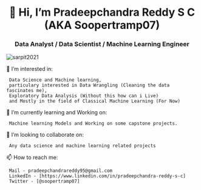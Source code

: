 <h1 align="center">👋 Hi, I’m Pradeepchandra Reddy S C (AKA Soopertramp07)</h1> 
                                      
<h3 align="center">Data Analyst / Data Scientist / Machine Learning Engineer</h3>

<p align="left"> <img src="https://komarev.com/ghpvc/?username=Pradeepchandra&label=Profile%20views&color=0e75b6&style=flat" alt="sarpit2021" /> </p>
                                          

 
 👀 I’m interested in:
 
     Data Science and Machine learning, 
     particulary interested in Data Wrangling (Cleaning the data fascinates me), 
     Exploratory Data Analysis (Without this how can i Live)
     and Mostly in the field of Classical Machine Learning (For Now)
                       
 🌱 I’m currently learning and Working on:
     
     Machine learning Models and Working on some capstone projects.
 
 💞️ I’m looking to collaborate on:
 
     Any data science and machine learning related projects

📫 How to reach me:

     Mail - pradeepchandrareddy95@gmail.com
     LinkedIn - [https://www.linkedin.com/in/pradeepchandra-reddy-s-c]
     Twitter - [@soopertramp07]

                

<!---
soopertramp/soopertramp is a ✨ special ✨ repository because its `README.md` (this file) appears on your GitHub profile.
You can click the Preview link to take a look at your changes.
--->
